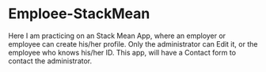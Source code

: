# Emploee-StackMean

Here I am practicing on an Stack Mean App, where an employer or employee can create his/her profile. Only the administrator can Edit it, or the employee who knows his/her ID. This app, will have a Contact form to contact the administrator.
